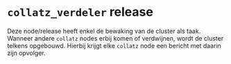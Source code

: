 # `collatz_verdeler` release

Deze node/release heeft enkel de bewaking van de cluster als taak.
Wanneer andere `collatz` nodes erbij komen of verdwijnen, wordt
de cluster telkens opgebouwd. Hierbij krijgt elke `collatz` node 
een bericht met daarin zijn opvolger.
